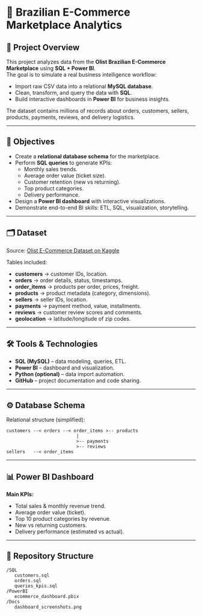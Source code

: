 # 🛒 Brazilian E-Commerce Marketplace Analytics  

## 📌 Project Overview  
This project analyzes data from the **Olist Brazilian E-Commerce Marketplace** using **SQL + Power BI**.  
The goal is to simulate a real business intelligence workflow:  
- Import raw CSV data into a relational **MySQL database**.  
- Clean, transform, and query the data with **SQL**.  
- Build interactive dashboards in **Power BI** for business insights.  

The dataset contains millions of records about orders, customers, sellers, products, payments, reviews, and delivery logistics.  

---

## 🎯 Objectives  
- Create a **relational database schema** for the marketplace.  
- Perform **SQL queries** to generate KPIs:  
  - Monthly sales trends.  
  - Average order value (ticket size).  
  - Customer retention (new vs returning).  
  - Top product categories.  
  - Delivery performance.  
- Design a **Power BI dashboard** with interactive visualizations.  
- Demonstrate end-to-end BI skills: ETL, SQL, visualization, storytelling.  

---

## 🗂️ Dataset  
Source: [Olist E-Commerce Dataset on Kaggle](https://www.kaggle.com/datasets/olistbr/brazilian-ecommerce)  

Tables included:  
- **customers** → customer IDs, location.  
- **orders** → order details, status, timestamps.  
- **order_items** → products per order, prices, freight.  
- **products** → product metadata (category, dimensions).  
- **sellers** → seller IDs, location.  
- **payments** → payment method, value, installments.  
- **reviews** → customer review scores and comments.  
- **geolocation** → latitude/longitude of zip codes.  

---

## 🛠️ Tools & Technologies  
- **SQL (MySQL)** – data modeling, queries, ETL.  
- **Power BI** – dashboard and visualization.  
- **Python (optional)** – data import automation.  
- **GitHub** – project documentation and code sharing.  

---

## ⚙️ Database Schema  
Relational structure (simplified):  

```text
customers --< orders --< order_items >-- products  
                          |  
                          >-- payments  
                          >-- reviews  
sellers   --< order_items  
```

---

## 📊 Power BI Dashboard  
**Main KPIs:**  
- Total sales & monthly revenue trend.  
- Average order value (ticket).  
- Top 10 product categories by revenue.  
- New vs returning customers.  
- Delivery performance (estimated vs actual).  

 

---

## 📂 Repository Structure  
```text
/SQL
   customers.sql
   orders.sql
   queries_kpis.sql
/PowerBI
   ecommerce_dashboard.pbix
/Docs
   dashboard_screenshots.png
